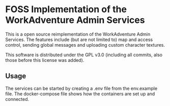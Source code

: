 FOSS Implementation of the WorkAdventure Admin Services
========================================================

This is a open source reimplementation of the WorkAdventure Admin Services.
The features include (but are not limited to) map and access control, sending global messages and uploading custom character textures.

This software is distributed under the GPL v3.0 (including all commits, also those before this license was added).

Usage
-------

The services can be started by creating a .env file from the env.example file.
The docker-compose file shows how the containers are set up and connected.

